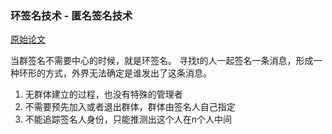 ### 环签名技术 - 匿名签名技术
[原始论文](https://v-yu.com/lib/2006_Rivest,%20Shamir,%20Tauman.pdf)

当群签名不需要中心的时候，就是环签名。
寻找t的人一起签名一条消息，形成一种环形的方式，外界无法确定是谁发出了这条消息。
1. 无群体建立的过程，也没有特殊的管理者
2. 不需要预先加入或者退出群体，群体由签名人自己指定
3. 不能追踪签名人身份，只能推测出这个人在n个人中间
